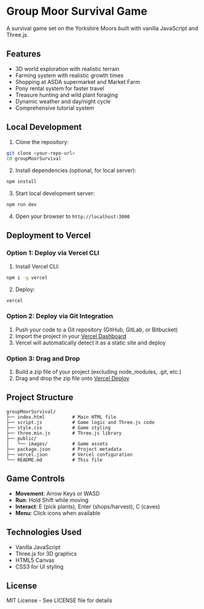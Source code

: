 # Group Moor Survival Game

A survival game set on the Yorkshire Moors built with vanilla JavaScript and Three.js.

## Features

- 3D world exploration with realistic terrain
- Farming system with realistic growth times
- Shopping at ASDA supermarket and Market Farm
- Pony rental system for faster travel
- Treasure hunting and wild plant foraging
- Dynamic weather and day/night cycle
- Comprehensive tutorial system

## Local Development

1. Clone the repository:
```bash
git clone <your-repo-url>
cd groupMoorSurvival
```

2. Install dependencies (optional, for local server):
```bash
npm install
```

3. Start local development server:
```bash
npm run dev
```

4. Open your browser to `http://localhost:3000`

## Deployment to Vercel

### Option 1: Deploy via Vercel CLI

1. Install Vercel CLI:
```bash
npm i -g vercel
```

2. Deploy:
```bash
vercel
```

### Option 2: Deploy via Git Integration

1. Push your code to a Git repository (GitHub, GitLab, or Bitbucket)
2. Import the project in your [Vercel Dashboard](https://vercel.com/dashboard)
3. Vercel will automatically detect it as a static site and deploy

### Option 3: Drag and Drop

1. Build a zip file of your project (excluding node_modules, .git, etc.)
2. Drag and drop the zip file onto [Vercel Deploy](https://vercel.com/new)

## Project Structure

```
groupMoorSurvival/
├── index.html          # Main HTML file
├── script.js           # Game logic and Three.js code
├── style.css           # Game styling
├── three.min.js        # Three.js library
├── public/
│   └── images/         # Game assets
├── package.json        # Project metadata
├── vercel.json         # Vercel configuration
└── README.md           # This file
```

## Game Controls

- **Movement**: Arrow Keys or WASD
- **Run**: Hold Shift while moving
- **Interact**: E (pick plants), Enter (shops/harvest), C (caves)
- **Menu**: Click icons when available

## Technologies Used

- Vanilla JavaScript
- Three.js for 3D graphics
- HTML5 Canvas
- CSS3 for UI styling

## License

MIT License - See LICENSE file for details
